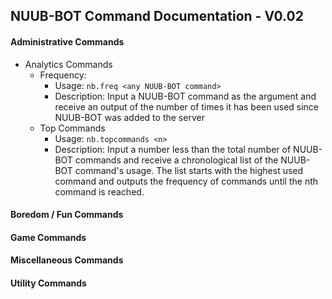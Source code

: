 ## NUUB-BOT Command Documentation - V0.02

#### Administrative Commands
* Analytics Commands
  * Frequency: 
      * Usage: ```nb.freq <any NUUB-BOT command>```
      * Description: Input a NUUB-BOT command as the argument and receive an output of the number of times it has been used since NUUB-BOT was added to the server
  * Top Commands
      * Usage: ```nb.topcommands <n>```
      * Description: Input a number less than the total number of NUUB-BOT commands and receive a chronological list of the NUUB-BOT command's usage. The list starts with the highest used command and outputs the frequency of commands until the nth command is reached.

#### Boredom / Fun Commands



#### Game Commands



#### Miscellaneous Commands



#### Utility Commands

